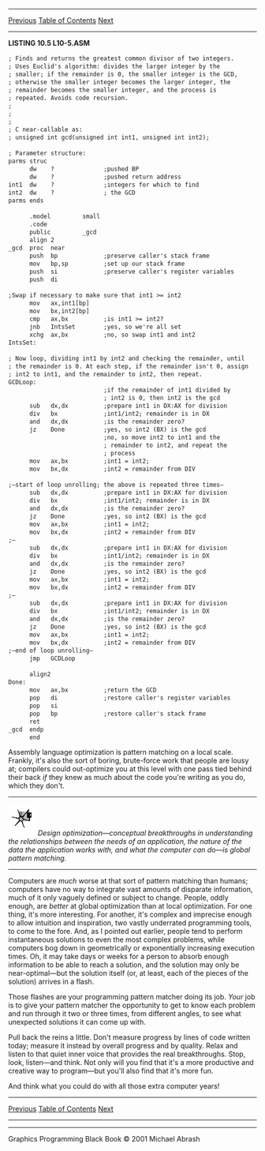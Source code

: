   ------------------------ --------------------------------- --------------------
  [Previous](10-03.html)   [Table of Contents](index.html)   [Next](11-01.html)
  ------------------------ --------------------------------- --------------------

**LISTING 10.5 L10-5.ASM**

    ; Finds and returns the greatest common divisor of two integers.
    ; Uses Euclid's algorithm: divides the larger integer by the
    ; smaller; if the remainder is 0, the smaller integer is the GCD,
    ; otherwise the smaller integer becomes the larger integer, the
    ; remainder becomes the smaller integer, and the process is
    ; repeated. Avoids code recursion.
    ;
    ;
    ;
    ; C near-callable as:
    ; unsigned int gcd(unsigned int int1, unsigned int int2);

    ; Parameter structure:
    parms struc
          dw    ?              ;pushed BP
          dw    ?              ;pushed return address
    int1  dw    ?              ;integers for which to find
    int2  dw    ?              ; the GCD
    parms ends

          .model         small
          .code
          public         _gcd
          align 2
    _gcd  proc  near
          push  bp             ;preserve caller's stack frame
          mov   bp,sp          ;set up our stack frame
          push  si             ;preserve caller's register variables
          push  di

    ;Swap if necessary to make sure that int1 >= int2
          mov   ax,int1[bp]
          mov   bx,int2[bp]
          cmp   ax,bx          ;is int1 >= int2?
          jnb   IntsSet        ;yes, so we're all set
          xchg  ax,bx          ;no, so swap int1 and int2
    IntsSet:

    ; Now loop, dividing int1 by int2 and checking the remainder, until
    ; the remainder is 0. At each step, if the remainder isn't 0, assign
    ; int2 to int1, and the remainder to int2, then repeat.
    GCDLoop:
                               ;if the remainder of int1 divided by
                               ; int2 is 0, then int2 is the gcd
          sub   dx,dx          ;prepare int1 in DX:AX for division
          div   bx             ;int1/int2; remainder is in DX
          and   dx,dx          ;is the remainder zero?
          jz    Done           ;yes, so int2 (BX) is the gcd
                               ;no, so move int2 to int1 and the
                               ; remainder to int2, and repeat the
                               ; process
          mov   ax,bx          ;int1 = int2;
          mov   bx,dx          ;int2 = remainder from DIV

    ;—start of loop unrolling; the above is repeated three times—
          sub   dx,dx          ;prepare int1 in DX:AX for division
          div   bx             ;int1/int2; remainder is in DX
          and   dx,dx          ;is the remainder zero?
          jz    Done           ;yes, so int2 (BX) is the gcd
          mov   ax,bx          ;int1 = int2;
          mov   bx,dx          ;int2 = remainder from DIV
    ;—
          sub   dx,dx          ;prepare int1 in DX:AX for division
          div   bx             ;int1/int2; remainder is in DX
          and   dx,dx          ;is the remainder zero?
          jz    Done           ;yes, so int2 (BX) is the gcd
          mov   ax,bx          ;int1 = int2;
          mov   bx,dx          ;int2 = remainder from DIV
    ;—
          sub   dx,dx          ;prepare int1 in DX:AX for division
          div   bx             ;int1/int2; remainder is in DX
          and   dx,dx          ;is the remainder zero?
          jz    Done           ;yes, so int2 (BX) is the gcd
          mov   ax,bx          ;int1 = int2;
          mov   bx,dx          ;int2 = remainder from DIV
    ;—end of loop unrolling—
          jmp   GCDLoop

          align2
    Done:
          mov   ax,bx          ;return the GCD
          pop   di             ;restore caller's register variables
          pop   si
          pop   bp             ;restore caller's stack frame
          ret
    _gcd  endp
          end

Assembly language optimization is pattern matching on a local scale.
Frankly, it's also the sort of boring, brute-force work that people are
lousy at; compilers could out-optimize you at this level with one pass
tied behind their back *if* they knew as much about the code you're
writing as you do, which they don't.

  ------------------- ------------------------------------------------------------------------------------------------------------------------------------------------------------------------------------------------------------------------------------
  ![](images/i.jpg)   *Design optimization—conceptual breakthroughs in understanding the relationships between the needs of an application, the nature of the data the application works with, and what the computer can do—is global pattern matching.*
  ------------------- ------------------------------------------------------------------------------------------------------------------------------------------------------------------------------------------------------------------------------------

Computers are *much* worse at that sort of pattern matching than humans;
computers have no way to integrate vast amounts of disparate
information, much of it only vaguely defined or subject to change.
People, oddly enough, are *better* at global optimization than at local
optimization. For one thing, it's more interesting. For another, it's
complex and imprecise enough to allow intuition and inspiration, two
vastly underrated programming tools, to come to the fore. And, as I
pointed out earlier, people tend to perform instantaneous solutions to
even the most complex problems, while computers bog down in
geometrically or exponentially increasing execution times. Oh, it may
take days or weeks for a person to absorb enough information to be able
to reach a solution, and the solution may only be near-optimal—but the
solution itself (or, at least, each of the pieces of the solution)
arrives in a flash.

Those flashes are your programming pattern matcher doing its job. *Your*
job is to give your pattern matcher the opportunity to get to know each
problem and run through it two or three times, from different angles, to
see what unexpected solutions it can come up with.

Pull back the reins a little. Don't measure progress by lines of code
written today; measure it instead by overall progress and by quality.
Relax and listen to that quiet inner voice that provides the real
breakthroughs. Stop, look, listen—and think. Not only will you find that
it's a more productive and creative way to program—but you'll also find
that it's more fun.

And think what you could do with all those extra computer years!

  ------------------------ --------------------------------- --------------------
  [Previous](10-03.html)   [Table of Contents](index.html)   [Next](11-01.html)
  ------------------------ --------------------------------- --------------------

* * * * *

Graphics Programming Black Book © 2001 Michael Abrash
